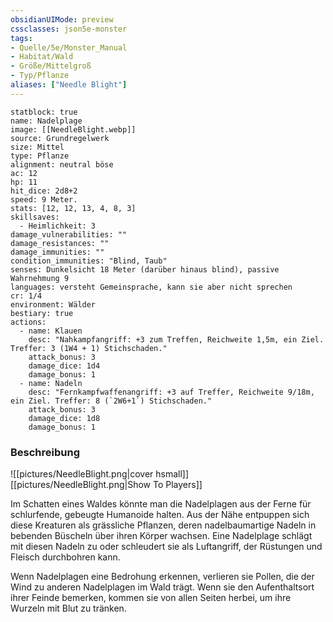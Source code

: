 ```yaml
---
obsidianUIMode: preview
cssclasses: json5e-monster
tags:
- Quelle/5e/Monster_Manual
- Habitat/Wald
- Größe/Mittelgroß
- Typ/Pflanze
aliases: ["Needle Blight"]
---
```

```statblock
statblock: true
name: Nadelplage
image: [[NeedleBlight.webp]]
source: Grundregelwerk
size: Mittel
type: Pflanze
alignment: neutral böse
ac: 12
hp: 11
hit_dice: 2d8+2
speed: 9 Meter.
stats: [12, 12, 13, 4, 8, 3]
skillsaves:
  - Heimlichkeit: 3
damage_vulnerabilities: ""
damage_resistances: ""
damage_immunities: ""
condition_immunities: "Blind, Taub"
senses: Dunkelsicht 18 Meter (darüber hinaus blind), passive Wahrnehmung 9
languages: versteht Gemeinsprache, kann sie aber nicht sprechen
cr: 1/4
environment: Wälder
bestiary: true
actions:
  - name: Klauen
    desc: "Nahkampfangriff: +3 zum Treffen, Reichweite 1,5m, ein Ziel. Treffer: 3 (1W4 + 1) Stichschaden."
    attack_bonus: 3
    damage_dice: 1d4
    damage_bonus: 1
  - name: Nadeln
    desc: "Fernkampfwaffenangriff: +3 auf Treffer, Reichweite 9/18m, ein Ziel. Treffer: 8 (`2W6+1`) Stichschaden."
    attack_bonus: 3
    damage_dice: 1d8
    damage_bonus: 1
```

### Beschreibung

![[pictures/NeedleBlight.png|cover hsmall]]
[[pictures/NeedleBlight.png|Show To Players]]

Im Schatten eines Waldes könnte man die Nadelplagen aus der Ferne für schlurfende, gebeugte Humanoide halten. Aus der Nähe entpuppen sich diese Kreaturen als grässliche Pflanzen, deren nadelbaumartige Nadeln in bebenden Büscheln über ihren Körper wachsen. Eine Nadelplage schlägt mit diesen Nadeln zu oder schleudert sie als Luftangriff, der Rüstungen und Fleisch durchbohren kann.

Wenn Nadelplagen eine Bedrohung erkennen, verlieren sie Pollen, die der Wind zu anderen Nadelplagen im Wald trägt. Wenn sie den Aufenthaltsort ihrer Feinde bemerken, kommen sie von allen Seiten herbei, um ihre Wurzeln mit Blut zu tränken.